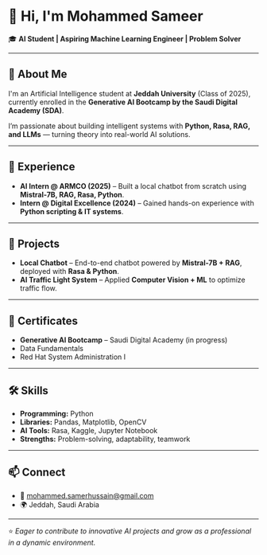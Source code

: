 # 👋 Hi, I'm Mohammed Sameer

🎓 **AI Student | Aspiring Machine Learning Engineer | Problem Solver**

---

## 🌟 About Me
I'm an Artificial Intelligence student at **Jeddah University** (Class of 2025), currently enrolled in the **Generative AI Bootcamp by the Saudi Digital Academy (SDA)**.  

I’m passionate about building intelligent systems with **Python, Rasa, RAG, and LLMs** — turning theory into real-world AI solutions.  

---

## 💼 Experience
- **AI Intern @ ARMCO (2025)** – Built a local chatbot from scratch using **Mistral-7B, RAG, Rasa, Python**.  
- **Intern @ Digital Excellence (2024)** – Gained hands-on experience with **Python scripting & IT systems**.  

---

## 🚀 Projects
- **Local Chatbot** – End-to-end chatbot powered by **Mistral-7B + RAG**, deployed with **Rasa & Python**.  
- **AI Traffic Light System** – Applied **Computer Vision + ML** to optimize traffic flow.  

---

## 📜 Certificates
- **Generative AI Bootcamp** – Saudi Digital Academy (in progress)  
- Data Fundamentals  
- Red Hat System Administration I  

---

## 🛠️ Skills
- **Programming:** Python  
- **Libraries:** Pandas, Matplotlib, OpenCV  
- **AI Tools:** Rasa, Kaggle, Jupyter Notebook  
- **Strengths:** Problem-solving, adaptability, teamwork  

---

## 📫 Connect
- 📧 [mohammed.samerhussain@gmail.com](mailto:mohammed.samerhussain@gmail.com)  
- 🌍 Jeddah, Saudi Arabia  

---

⭐ *Eager to contribute to innovative AI projects and grow as a professional in a dynamic environment.*  
